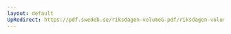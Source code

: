 ```yaml
---
layout: default
UpRedirect: https://pdf.swedeb.se/riksdagen-volumeG-pdf/riksdagen-volumeG-pdf/data/199293/reg_199293_SkU/reg_199293_SkU_0011.pdf
---
```

